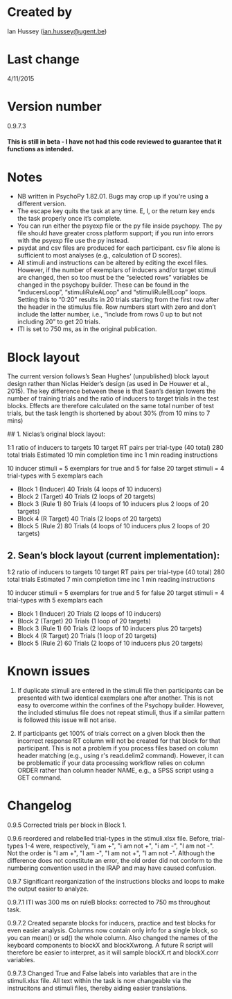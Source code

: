 # Created by
Ian Hussey (ian.hussey@ugent.be)

# Last change
4/11/2015

# Version number
0.9.7.3
#### This is still in beta - I have not had this code reviewed to guarantee that it functions as intended.


# Notes
- NB written in PsychoPy 1.82.01. Bugs may crop up if you're using a different version.
- The escape key quits the task at any time. E, I, or the return key ends the task properly once it’s complete.
- You can run either the psyexp file or the py file inside psychopy. The py file should have greater cross platform support; if you run into errors with the psyexp file use the py instead.
- psydat and csv files are produced for each participant. csv file alone is sufficient to most analyses (e.g., calculation of D scores).
- All stimuli and instructions can be altered by editing the excel files. However, if the number of exemplars of inducers and/or target stimuli are changed, then so too must be the “selected rows” variables be changed in the psychopy builder. These can be found in the “inducersLoop”, “stimuliRuleALoop” and  “stimuliRuleBLoop” loops. Setting this to “0:20” results in 20 trials starting from the first row after the header in the stimulus file. Row numbers start with zero and don’t include the latter number, i.e., “include from rows 0 up to but not including 20” to get 20 trials.
- ITI is set to 750 ms, as in the original publication.


# Block layout
The current version follows’s Sean Hughes’ (unpublished) block layout design rather than Niclas Heider’s design (as used in De Houwer et al., 2015). The key difference between these is that Sean’s design lowers the number of training trials and the ratio of inducers to target trials in the test blocks. Effects are therefore calculated on the same total number of test trials, but the task length is shortened by about 30% (from 10 mins to 7 mins)

## 1. Niclas’s original block layout:

1:1 ratio of inducers to targets
10 target RT pairs per trial-type (40 total)
280 total trials
Estimated 10 min completion time inc 1 min reading instructions

10 inducer stimuli = 5 exemplars for true and 5 for false
20 target stimuli = 4 trial-types with 5 exemplars each

* Block 1 (Inducer) 40 Trials (4 loops of 10 inducers)
* Block 2 (Target) 40 Trials (2 loops of 20 targets)
* Block 3 (Rule 1) 80 Trials (4 loops of 10 inducers plus 2 loops of 20 targets)
* Block 4 (R Target) 40 Trials (2 loops of 20 targets)
* Block 5 (Rule 2) 80 Trials (4 loops of 10 inducers plus 2 loops of 20 targets)

## 2. Sean’s block layout (current implementation):

1:2 ratio of inducers to targets
10 target RT pairs per trial-type (40 total)
280 total trials
Estimated 7 min completion time inc 1 min reading instructions

10 inducer stimuli = 5 exemplars for true and 5 for false
20 target stimuli = 4 trial-types with 5 exemplars each

* Block 1 (Inducer) 20 Trials (2 loops of 10 inducers)
* Block 2 (Target) 20 Trials (1 loop of 20 targets)
* Block 3 (Rule 1) 60 Trials (2 loops of 10 inducers plus 20 targets)
* Block 4 (R Target) 20 Trials (1 loop of 20 targets)
* Block 5 (Rule 2) 60 Trials (2 loops of 10 inducers plus 20 targets)


# Known issues
1. If duplicate stimuli are entered in the stimuli file then participants can be presented with two identical exemplars one after another. This is not easy to overcome within the confines of the Psychopy builder. However, the included stimulus file does not repeat stimuli, thus if a similar pattern is followed this issue will not arise.

2. If participants get 100% of trials correct on a given block then the incorrect response RT column will not be created for that block for that participant. This is not a problem if you process files based on column header matching (e.g., using r's read.delim2 command). However, it can be problematic if your data processing workflow relies on column ORDER rather than column header NAME, e.g., a SPSS script using a GET command.

# Changelog
0.9.5 Corrected trials per block in Block 1.

0.9.6 reordered and relabelled trial-types in the stimuli.xlsx file. Before, trial-types 1-4 were, respectively, "i am +", "i am not +", "i am -", "I am not -". Not the order is "I am +", "I am -", "I am not +", "I am not -". Although the difference does not constitute an error, the old order did not conform to the numbering convention used in the IRAP and may have caused confusion.

0.9.7 Significant reorganization of the instructions blocks and loops to make the output easier to analyze.

0.9.7.1 ITI was 300 ms on ruleB blocks: corrected to 750 ms throughout task.

0.9.7.2 Created separate blocks for inducers, practice and test blocks for even easier analysis. Columns now contain only info for a single block, so you can mean() or sd() the whole column. Also changed the names of the keyboard components to blockX and blockXwrong. A future R script will therefore be easier to interpret, as it will sample blockX.rt and blockX.corr variables.

0.9.7.3 Changed True and False labels into variables that are in the stimuli.xlsx file. All text within the task is now changeable via the instrucitons and stimuli files, thereby aiding easier translations.
